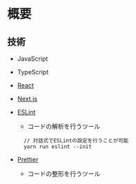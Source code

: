 # 概要

## 技術

- JavaScript

- TypeScript

- [React](https://ja.reactjs.org/docs/getting-started.html)

- [Next.js](https://nextjs.org/docs)

- [ESLint](https://eslint.org/docs/rules/)
  - コードの解析を行うツール

  ```
    // 対話式でESLintの設定を行うことが可能
    yarn run eslint --init
  ```

- [Prettier]()
  - コードの整形を行うツール
